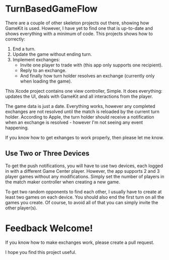 # TurnBasedGameFlow

There are a couple of other skeleton projects out there, showing how GameKit is used. However, I have yet to find one that is up-to-date and shows everything with a minimum of code. This projects shows how to correctly:

1. End a turn.
1. Update the game without ending turn.
1. Implement exchanges:
	* Invite one player to trade with (this app only supports one recipient).
	* Reply to an exchange.
	* And finally how turn holder resolves an exchange (currently only when loading the game).

This Xcode project contains one view controller, Simple. It does everything: updates the UI, deals with GameKit and all interactions from the player.

The game data is just a date. Everything works, however any completed exchanges are not resolved until the match is reloaded by the current turn holder. According to Apple, the turn holder should receive a notification when an exchange is resolved - however I'm not seeing any event happening.

If you know how to get exhanges to work properly, then please let me know.

## Use Two or Three Devices

To get the push notifications, you will have to use two devices, each logged in with a different Game Center player. However, the app supports 2 and 3 player games without any modifications. Simply set the number of players in the match maker controller when creating a new game.

To get two random opponents to find each other, I usually have to create at least two games on each device. You should also end the first turn on all the games you create. Of course, to avoid all of that you can simply invite the other player(s).

# Feedback Welcome!

If you know how to make exchanges work, please create a pull request.

I hope you find this project useful.
